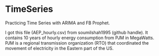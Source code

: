 # TimeSeries
Practicing Time Series with ARIMA and FB Prophet.

I got this file (AEP_hourly.csv) from soumilshah1995 (github handle). It contains 10 years of hourly energy consumption from PJM in MegaWatts. PJM is a regional transmission organization (RTO) that coordinated the movement  of electricity in the Eastern part of the US.

